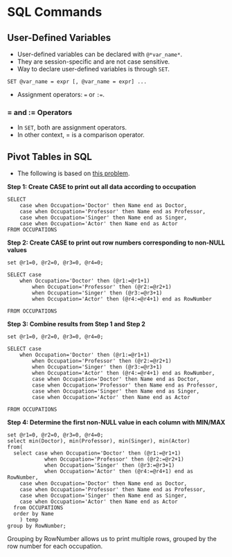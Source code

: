 # SQL Commands

## User-Defined Variables
- User-defined variables can be declared with `@*var_name*`.
- They are session-specific and are not case sensitive.
- Way to declare user-defined variables is through `SET`.
```
SET @var_name = expr [, @var_name = expr] ...
```
- Assignment operators: `=` or `:=`.

### = and := Operators
- In `SET`, both are assignment operators. 
- In other context, = is a comparison operator.

## Pivot Tables in SQL 
- The following is based on [this problem](https://www.hackerrank.com/challenges/occupations/problem).

**Step 1: Create CASE to print out all data according to occupation**
```
SELECT
    case when Occupation='Doctor' then Name end as Doctor,
    case when Occupation='Professor' then Name end as Professor,
    case when Occupation='Singer' then Name end as Singer,
    case when Occupation='Actor' then Name end as Actor
FROM OCCUPATIONS
```

**Step 2: Create CASE to print out row numbers corresponding to non-NULL values**
```
set @r1=0, @r2=0, @r3=0, @r4=0;

SELECT case 
	when Occupation='Doctor' then (@r1:=@r1+1)
        when Occupation='Professor' then (@r2:=@r2+1)
        when Occupation='Singer' then (@r3:=@r3+1)
        when Occupation='Actor' then (@r4:=@r4+1) end as RowNumber

FROM OCCUPATIONS
```

**Step 3: Combine results from Step 1 and Step 2**
```
set @r1=0, @r2=0, @r3=0, @r4=0;

SELECT case 
	when Occupation='Doctor' then (@r1:=@r1+1)
        when Occupation='Professor' then (@r2:=@r2+1)
        when Occupation='Singer' then (@r3:=@r3+1)
        when Occupation='Actor' then (@r4:=@r4+1) end as RowNumber,
        case when Occupation='Doctor' then Name end as Doctor,
        case when Occupation='Professor' then Name end as Professor,
        case when Occupation='Singer' then Name end as Singer,
        case when Occupation='Actor' then Name end as Actor

FROM OCCUPATIONS
```

**Step 4: Determine the first non-NULL value in each column with MIN/MAX**
```
set @r1=0, @r2=0, @r3=0, @r4=0;
select min(Doctor), min(Professor), min(Singer), min(Actor)
from(
  select case when Occupation='Doctor' then (@r1:=@r1+1)
            when Occupation='Professor' then (@r2:=@r2+1)
            when Occupation='Singer' then (@r3:=@r3+1)
            when Occupation='Actor' then (@r4:=@r4+1) end as RowNumber,
    case when Occupation='Doctor' then Name end as Doctor,
    case when Occupation='Professor' then Name end as Professor,
    case when Occupation='Singer' then Name end as Singer,
    case when Occupation='Actor' then Name end as Actor
  from OCCUPATIONS
  order by Name
	) temp
group by RowNumber;
```
Grouping by RowNumber allows us to print multiple rows, grouped by the row number for each occupation.
